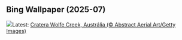 ## Bing Wallpaper (2025-07)
![](https://www.bing.com/th?id=OHR.WolfeCrater_PT-BR9729187204_UHD.jpg&w=1000)Latest: [Cratera Wolfe Creek, Austrália (© Abstract Aerial Art/Getty Images)](https://www.bing.com/th?id=OHR.WolfeCrater_PT-BR9729187204_UHD.jpg)
